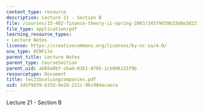 ```yaml
---
content_type: resource
description: Lecture 21 - Section B
file: /courses/15-402-finance-theory-ii-spring-2003/345f9d39b33d8e28221c96c984acaeca_lec21bvaluingcompanies.pdf
file_type: application/pdf
learning_resource_types:
- Lecture Notes
license: https://creativecommons.org/licenses/by-nc-sa/4.0/
ocw_type: OCWFile
parent_title: Lecture Notes
parent_type: CourseSection
parent_uid: ab65a0bf-cbad-03b1-0785-1cb9d6125f9b
resourcetype: Document
title: lec21bvaluingcompanies.pdf
uid: 345f9d39-b33d-8e28-221c-96c984acaeca
---
```

Lecture 21 - Section B